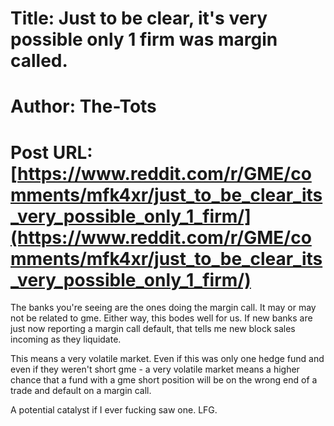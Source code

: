 # Title: Just to be clear, it's very possible only 1 firm was margin called.
# Author: The-Tots
# Post URL: [https://www.reddit.com/r/GME/comments/mfk4xr/just_to_be_clear_its_very_possible_only_1_firm/](https://www.reddit.com/r/GME/comments/mfk4xr/just_to_be_clear_its_very_possible_only_1_firm/)


The banks you're seeing are the ones doing the margin call. It may or may not be related to gme. Either way, this bodes well for us. If new banks are just now reporting a margin call default, that tells me new block sales incoming as they liquidate.

This means a very volatile market. Even if this was only one hedge fund and even if they weren't short gme - a very volatile market means a higher chance that a fund with a gme short position will be on the wrong end of a trade and default on a margin call. 

A potential catalyst if I ever fucking saw one.  LFG.